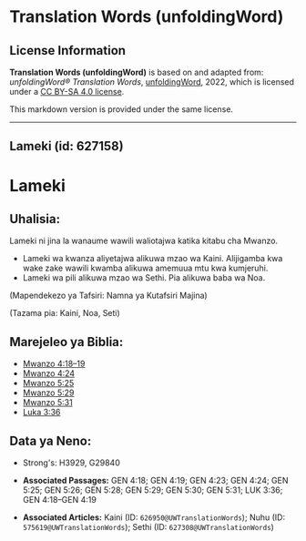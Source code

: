 # Translation Words (unfoldingWord)

## License Information

**Translation Words (unfoldingWord)** is based on and adapted from: _unfoldingWord® Translation Words_, [unfoldingWord](https://unfoldingword.org/utw), 2022, which is licensed under a [CC BY-SA 4.0 license](https://creativecommons.org/licenses/by-sa/4.0/legalcode.en).

This markdown version is provided under the same license.



--------------------------------

## Lameki (id: 627158)

Lameki
======

Uhalisia:
---------

Lameki ni jina la wanaume wawili waliotajwa katika kitabu cha Mwanzo.

* Lameki wa kwanza aliyetajwa alikuwa mzao wa Kaini. Alijigamba kwa wake zake wawili kwamba alikuwa amemuua mtu kwa kumjeruhi.
* Lameki wa pili alikuwa mzao wa Sethi. Pia alikuwa baba wa Noa.

(Mapendekezo ya Tafsiri: Namna ya Kutafsiri Majina)

(Tazama pia: Kaini, Noa, Seti)

Marejeleo ya Biblia:
--------------------

* [Mwanzo 4:18–19](https://ref.ly/Gen4:18-Gen4:19)
* [Mwanzo 4:24](https://ref.ly/Gen4:24)
* [Mwanzo 5:25](https://ref.ly/Gen5:25)
* [Mwanzo 5:29](https://ref.ly/Gen5:29)
* [Mwanzo 5:31](https://ref.ly/Gen5:31)
* [Luka 3:36](https://ref.ly/Luke3:36)

Data ya Neno:
-------------

* Strong's: H3929, G29840

* **Associated Passages:** GEN 4:18; GEN 4:19; GEN 4:23; GEN 4:24; GEN 5:25; GEN 5:26; GEN 5:28; GEN 5:29; GEN 5:30; GEN 5:31; LUK 3:36; GEN 4:18–GEN 4:19
* **Associated Articles:** Kaini (ID: `626950@UWTranslationWords`); Nuhu (ID: `575619@UWTranslationWords`); Sethi (ID: `627308@UWTranslationWords`)

